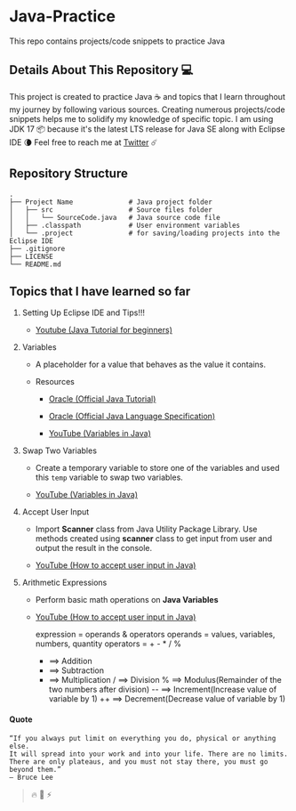 # Java-Practice
This repo contains projects/code snippets to practice Java



## Details About This Repository :computer:

This project is created to practice Java :coffee: and topics that I learn throughout my journey by following various sources. Creating numerous projects/code snippets helps me to solidify my knowledge of specific topic. I am using JDK 17 :package: because it's the latest LTS release for Java SE along with Eclipse IDE :waning_crescent_moon: Feel free to reach me at [Twitter](https://twitter.com/hmjatt/) :comet:




## Repository Structure

    .
    ├── Project Name              # Java project folder
    │   ├── src                   # Source files folder
    │   │   └── SourceCode.java   # Java source code file
    │   ├── .classpath            # User environment variables
    │   └── .project              # for saving/loading projects into the Eclipse IDE
    ├── .gitignore
    ├── LICENSE
    └── README.md



## Topics that I have learned so far

1. Setting Up Eclipse IDE and Tips!!!

	- [Youtube (Java Tutorial for beginners)](https://www.youtube.com/watch?v=NBIUbTddde4&list=PLZPZq0r_RZOMhCAyywfnYLlrjiVOkdAI1&index=1)


2. Variables

	- A placeholder for a value that behaves as the value it contains.

	- Resources
		- [Oracle (Official Java Tutorial)](https://docs.oracle.com/javase/tutorial/java/nutsandbolts/variables.html)

		- [Oracle (Official Java Language Specification)](https://docs.oracle.com/javase/specs/jls/se17/html/jls-4.html)

		- [YouTube (Variables in Java)](https://www.youtube.com/watch?v=so1iUWaLmKA&list=PLZPZq0r_RZOMhCAyywfnYLlrjiVOkdAI1&index=2)
	
	<!-- ![This is an image]() -->


3. Swap Two Variables
	- Create a temporary variable to store one of the variables and used this `temp` variable to swap two variables.

	- [YouTube (Variables in Java)](https://www.youtube.com/watch?v=G0mFJUFMzjs&list=PLZPZq0r_RZOMhCAyywfnYLlrjiVOkdAI1&index=3)


3. Accept User Input
	- Import **Scanner** class from Java Utility Package Library. Use methods created using **scanner** class to get input from user and output the result in the console.

	- [YouTube (How to accept user input in Java)](https://www.youtube.com/watch?v=wAEPokhj5Q4&list=PLZPZq0r_RZOMhCAyywfnYLlrjiVOkdAI1&index=4)

4. Arithmetic Expressions
	- Perform basic math operations on **Java Variables**

	- [YouTube (How to accept user input in Java)](https://www.youtube.com/watch?v=wAEPokhj5Q4&list=PLZPZq0r_RZOMhCAyywfnYLlrjiVOkdAI1&index=5)
 
		expression = operands & operators
		operands =  values, variables, numbers, quantity
		operators = + - * / % 
		+ ==> Addition
		- ==> Subtraction
		* ==> Multiplication
		/ ==> Division
		% ==> Modulus(Remainder of the two numbers after division) 
		-- ==> Increment(Increase value of variable by 1)
		++ ==> Decrement(Decrease value of variable by 1)
		 


#### Quote

    “If you always put limit on everything you do, physical or anything else.
	It will spread into your work and into your life. There are no limits.
	There are only plateaus, and you must not stay there, you must go beyond them.”
    — Bruce Lee
>  	
> :fire: :milky_way: :zap: